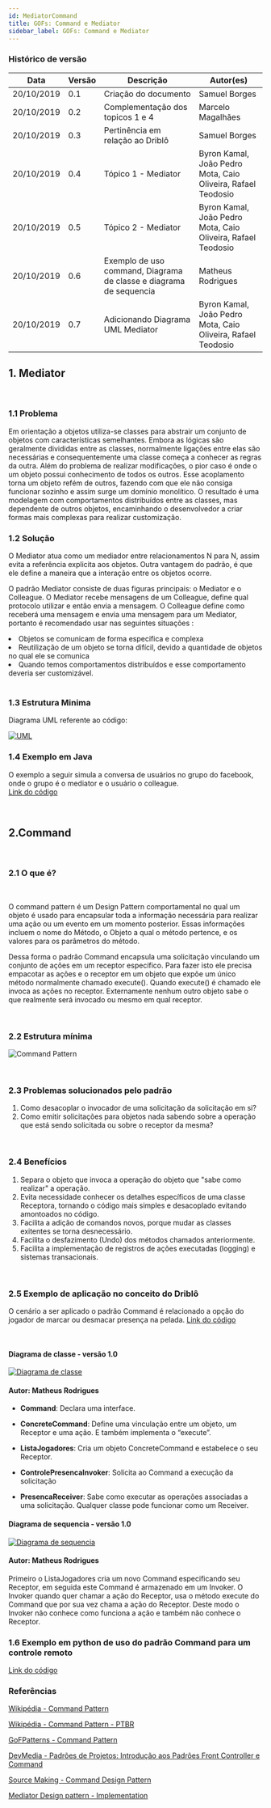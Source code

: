 ```yaml
---
id: MediatorCommand
title: GOFs: Command e Mediator
sidebar_label: GOFs: Command e Mediator
---
```



### Histórico de versão
| Data | Versão | Descrição | Autor(es) |
| ---- | ------ | --------- | --------- |
| 20/10/2019 | 0.1 | Criação do documento | Samuel Borges |
| 20/10/2019 | 0.2 | Complementação dos topicos 1 e 4 | Marcelo Magalhães |
| 20/10/2019 | 0.3 | Pertinência em relação ao Driblô | Samuel Borges |
|20/10/2019| 0.4 | Tópico 1 - Mediator | Byron Kamal, João Pedro Mota, Caio Oliveira, Rafael Teodosio|
|20/10/2019| 0.5 | Tópico 2 - Mediator | Byron Kamal, João Pedro Mota, Caio Oliveira, Rafael Teodosio|
|20/10/2019| 0.6 | Exemplo de uso command, Diagrama de classe e diagrama de sequencia | Matheus Rodrigues|
|20/10/2019| 0.7 | Adicionando Diagrama UML Mediator |  Byron Kamal, João Pedro Mota, Caio Oliveira, Rafael Teodosio|


## 1. Mediator
<br>

### 1.1 Problema 



Em orientação a objetos utiliza-se classes para abstrair um conjunto de objetos com características semelhantes.
Embora as lógicas são geralmente divididas entre as classes, normalmente ligações entre elas são necessárias e consequentemente uma classe começa a conhecer as regras da outra. Além do problema de realizar modificações, o pior caso é onde o um objeto possui conhecimento de todos os outros.
Esse acoplamento torna um objeto refém de outros, fazendo com que ele não consiga funcionar sozinho e assim surge um domínio monolítico.
O resultado é uma modelagem com comportamentos distribuídos entre as classes, mas dependente de outros objetos, encaminhando o desenvolvedor a criar formas mais complexas para realizar customização.
<br>


### 1.2 Solução

O Mediator atua como um mediador entre relacionamentos N para N, assim evita a referência explicita aos objetos. Outra vantagem do padrão, é que ele define a maneira que a interação entre os objetos ocorre.

O padrão Mediator consiste de duas figuras principais: o Mediator e o Colleague. O Mediator recebe mensagens de um Colleague, define qual protocolo utilizar e então envia a mensagem. O Colleague define como receberá uma mensagem e envia uma mensagem para um Mediator, portanto é recomendado usar nas seguintes situações : 

<li> Objetos se comunicam de forma especifica e complexa </li>

<li> Reutilização de um objeto se torna difícil, devido a quantidade de objetos no qual ele se comunica </li>

<li> Quando temos comportamentos distribuídos e esse comportamento deveria ser customizável. </li>

<br>

### 1.3 Estrutura Minima

Diagrama UML referente ao código: 

[![UML](assets/mediator_UML.png)](assets/mediator_UML.png)
<br>

### 1.4 Exemplo em Java


O exemplo a seguir simula a conversa de usuários no grupo do facebook, onde o grupo é o mediator e o usuário o colleague. <br>
[Link do código](https://github.com/driblo-desenho-de-software-2019-2/docs/tree/feature/padroes-gof/padroes-avulso/ExemploCommand)

<br>


## 2.Command
<br>


### 2.1 O que é?
<br>

O command pattern é um Design Pattern comportamental no qual um objeto é usado para encapsular toda a informação necessária para realizar uma ação ou um evento em um momento posterior. Essas informações incluem o nome do Método, o Objeto a qual o método pertence, e os valores para os parâmetros do método.

Dessa forma o padrão Command encapsula uma solicitação vinculando um conjunto de ações em um receptor especifico. Para fazer isto ele precisa empacotar as ações e o receptor em um objeto que expõe um único método normalmente chamado execute(). Quando execute() é chamado ele invoca as ações no receptor. Externamente nenhum outro objeto sabe o que realmente será invocado ou mesmo em qual receptor.

<br>

### 2.2 Estrutura mínima

![Command Pattern](assets/command_pattern.jpg)

<br>

### 2.3 Problemas solucionados pelo padrão


 1. Como desacoplar o invocador de uma solicitação da solicitação em si? 
 2. Como emitir solicitações para objetos nada sabendo sobre a operação que está sendo solicitada ou sobre o receptor da mesma?

<br>

### 2.4 Benefícios

 1. Separa o objeto que invoca a operação do objeto que "sabe como realizar" a operação.
 1. Evita necessidade conhecer os detalhes específicos de uma classe Receptora, tornando o código mais simples e desacoplado evitando amontoados no código.
 1. Facilita a adição de comandos novos, porque mudar as classes exitentes se torna desnecessário.
 1. Facilita o desfazimento (Undo) dos métodos chamados anteriormente. 
 1. Facilita a implementação de registros de ações executadas (logging) e sistemas transacionais.

<br>


### 2.5 Exemplo de aplicação no conceito do Driblô

O cenário a ser aplicado o padrão Command é relacionado a opção do jogador de marcar ou desmacar presença na pelada. [Link do código](https://github.com/driblo-desenho-de-software-2019-2/docs/tree/feature/padroes-gof/padroes-avulso/ExemploCommand)

<br>


#### Diagrama de classe - versão 1.0

[![Diagrama de classe](assets/Diagrama-classe-command.png)](assets/Diagrama-classe-command.png)
#### Autor: Matheus Rodrigues
<ul>
<li> 

**Command**: Declara uma interface.</li>

<li> 

**ConcreteCommand**: Define uma vinculação entre um objeto, um Receptor e uma ação. 
E também implementa o “execute”. </li>

<li> 

**ListaJogadores**: Cria um objeto ConcreteCommand e estabelece o seu Receptor. </li>

<li> 

**ControlePresencaInvoker**: Solicita ao Command a execução da solicitação 

</li>

<li> 

**PresencaReceiver**: Sabe como executar as operações associadas a uma solicitação. 
Qualquer classe pode funcionar como um Receiver. </li>
</ul>

#### Diagrama de sequencia - versão 1.0

[![Diagrama de sequencia](assets/Diagrama-sequencia-command.png)](assets/Diagrama-sequencia-command.png)
#### Autor: Matheus Rodrigues

Primeiro o ListaJogadores cria um novo Command especificando seu Receptor, em seguida este Command é armazenado em um Invoker. O Invoker quando quer chamar a ação do Receptor, usa o método execute do Command que por sua vez chama a ação do Receptor. Deste modo o Invoker não conhece como funciona a ação e também não conhece o Receptor.


### 1.6 Exemplo em python de uso do padrão Command para um controle remoto

[Link do código](https://github.com/driblo-desenho-de-software-2019-2/docs/tree/feature/padroes-gof/padroes-avulso/CommandPatternExemplo)


### Referências

[Wikipédia - Command Pattern](https://pt.wikipedia.org/wiki/Command_pattern)

[Wikipédia - Command Pattern - PTBR](https://pt.wikipedia.org/wiki/Command)

[GoFPatterns - Command Pattern](https://www.gofpatterns.com/behavioral-design-patterns/behavioral-patterns/command-pattern.php)

[DevMedia - Padrões de Projetos: Introdução aos Padrões Front Controller e Command](https://www.devmedia.com.br/padroes-de-projetos-introducao-aos-padroes-front-controller-e-command/30644)

[Source Making - Command Design Pattern](https://sourcemaking.com/design_patterns/command)

[Mediator Design pattern - Implementation](https://ramj2ee.blogspot.com/2013/12/mediator-design-pattern-implementation.html)

